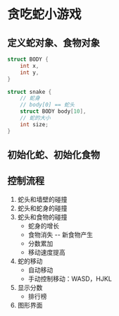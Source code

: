 # 贪吃蛇小游戏
## 定义蛇对象、食物对象
```c
struct BODY {
	int x,
	int y,
}

struct snake {
	// 蛇身
	// body[0] == 蛇头
	struct BODY body[10],
	// 蛇的大小
	int size;
}
```
## 初始化蛇、初始化食物
## 控制流程
1. 蛇头和墙壁的碰撞
2. 蛇头和蛇身的碰撞
3. 蛇头和食物的碰撞
	- 蛇身的增长
	- 食物消失 -- 新食物产生
	- 分数累加
	- 移动速度提高
4. 蛇的移动
	- 自动移动
	- 手动控制移动：WASD，HJKL
5. 显示分数
	- 排行榜
6. 图形界面

